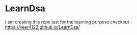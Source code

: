 # LearnDsa
I am creating this repo just for the learning purpose
checkout - https://veer4122.github.io/LearnDsa/
